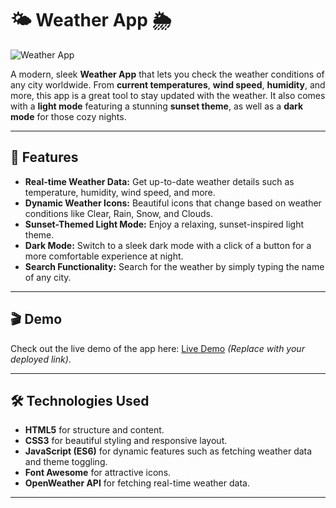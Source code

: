 # 🌤️ Weather App 🌦️

![Weather App](https://saikolupoti.github.io/Weather_App/)

A modern, sleek **Weather App** that lets you check the weather conditions of any city worldwide. From **current temperatures**, **wind speed**, **humidity**, and more, this app is a great tool to stay updated with the weather. It also comes with a **light mode** featuring a stunning **sunset theme**, as well as a **dark mode** for those cozy nights.

---

## 🌟 Features

- **Real-time Weather Data:** Get up-to-date weather details such as temperature, humidity, wind speed, and more.
- **Dynamic Weather Icons:** Beautiful icons that change based on weather conditions like Clear, Rain, Snow, and Clouds.
- **Sunset-Themed Light Mode:** Enjoy a relaxing, sunset-inspired light theme.
- **Dark Mode:** Switch to a sleek dark mode with a click of a button for a more comfortable experience at night.
- **Search Functionality:** Search for the weather by simply typing the name of any city.

---

## 🎬 Demo

Check out the live demo of the app here: [Live Demo](#) *(Replace with your deployed link)*.

---

## 🛠️ Technologies Used

- **HTML5** for structure and content.
- **CSS3** for beautiful styling and responsive layout.
- **JavaScript (ES6)** for dynamic features such as fetching weather data and theme toggling.
- **Font Awesome** for attractive icons.
- **OpenWeather API** for fetching real-time weather data.

---
